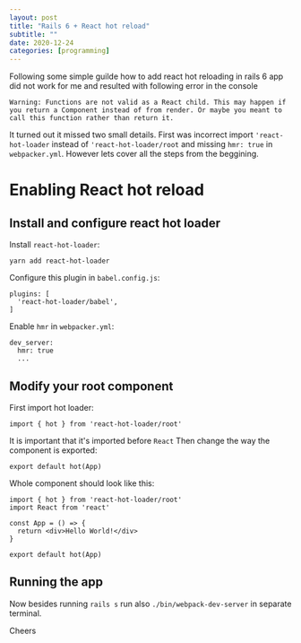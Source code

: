 ```yaml
---
layout: post
title: "Rails 6 + React hot reload"
subtitle: ""
date: 2020-12-24
categories: [programming]
---
```


Following some simple guilde how to add react hot reloading in rails 6 app did not work for me and resulted with following error in the console
```
Warning: Functions are not valid as a React child. This may happen if you return a Component instead of from render. Or maybe you meant to call this function rather than return it.
```

It turned out it missed two small details. First was incorrect import `'react-hot-loader` instead of `'react-hot-loader/root` and missing `hmr: true` in `webpacker.yml`. However lets cover all the steps from the beggining.

# Enabling React hot reload

## Install and configure react hot loader

Install `react-hot-loader`:

```
yarn add react-hot-loader
```

Configure this plugin in `babel.config.js`:

```
plugins: [
  'react-hot-loader/babel',
]
```

Enable `hmr` in `webpacker.yml`:
```
dev_server:
  hmr: true
  ...
```

## Modify your root component

First import hot loader:
```
import { hot } from 'react-hot-loader/root'
```
It is important that it's imported before `React`
Then change the way the component is exported:
```
export default hot(App)
```

Whole component should look like this:
```
import { hot } from 'react-hot-loader/root'
import React from 'react'

const App = () => {
  return <div>Hello World!</div>
}

export default hot(App)
```

## Running the app

Now besides running `rails s` run also `./bin/webpack-dev-server` in separate terminal.

Cheers
